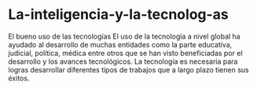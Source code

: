 # La-inteligencia-y-la-tecnolog-as
El bueno uso de las tecnologías 
El uso de la tecnología a nivel global ha ayudado al desarrollo de muchas entidades como la parte educativa, judicial, política, médica entre otros que se han visto beneficiadas por el desarrollo y los avances tecnológicos. La tecnología es necesaria para logras desarrollar diferentes tipos de trabajos que a largo plazo tienen sus éxitos.
